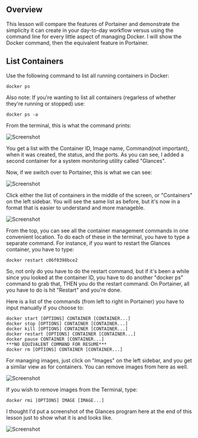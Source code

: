 ## Overview

This lesson will compare the features of Portainer and demonstrate the simplicity it can create in your day-to-day workflow versus
using the command line for every little aspect of managing Docker. I will show the Docker command, then the equivalent feature in Portainer.

## List Containers

Use the following command to list all running containers in Docker:

```
docker ps
```
Also note: If you're wanting to list all containers (regarless of whether they're running or stopped) use:

```
docker ps -a
```
From the terminal, this is what the command prints:

![Screenshot](https://user-images.githubusercontent.com/30271499/30091366-16906546-926e-11e7-90cb-2a5f9a695e5f.JPG)

You get a list with the Container ID, Image name, Command(not important), when it was created, the status, and the ports. As you can see, I added a second container for a system monitoring utility called "Glances". 

Now, if we switch over to Portainer, this is what we can see:

![Screenshot](https://user-images.githubusercontent.com/30271499/30091521-df541e8c-926e-11e7-9024-cae68676b02c.png)

Click either the list of containers in the middle of the screen, or "Containers" on the left sidebar. You will see the same list as before, but it's now in a format that is easier to understand and more manageble.

![Screenshot](https://user-images.githubusercontent.com/30271499/30091604-4f0d4b86-926f-11e7-9298-f0876fdcec92.png)

From the top, you can see all the container management commands in one convenient location. To do each of these in the terminal, you have to type a separate command. For instance, if you want to restart the Glances container, you have to type:

```
docker restart c06f0398bce2
```
So, not only do you have to do the restart command, but if it's been a while since you looked at the container ID, you have to do another "docker ps" command to grab that, THEN you do the restart command. On Portainer, all you have to do is hit "Restart" and you're done.

Here is a list of the commands (from left to right in Portainer) you have to input manually if you choose to:
```
docker start [OPTIONS] CONTAINER [CONTAINER...]
docker stop [OPTIONS] CONTAINER [CONTAINER...]
docker kill [OPTIONS] CONTAINER [CONTAINER...]
docker restart [OPTIONS] CONTAINER [CONTAINER...]
docker pause CONTAINER [CONTAINER...]
***NO EQUIVALENT COMMAND FOR RESUME***
docker rm [OPTIONS] CONTAINER [CONTAINER...]
```

For managing images, just click on "Images" on the left sidebar, and you get a similar view as for containers. You can remove images
from here as well.

![Screenshot](https://user-images.githubusercontent.com/30271499/30091982-2addf6a0-9271-11e7-8d3b-a38f646dbc5d.png)

If you wish to remove images from the Terminal, type:
```
docker rmi [OPTIONS] IMAGE [IMAGE...]
```

I thought I'd put a screenshot of the Glances program here at the end of this lesson just to show what it is and looks like.

![Screenshot](https://user-images.githubusercontent.com/30271499/30092097-ed62f964-9271-11e7-9838-21de67c65986.png)

